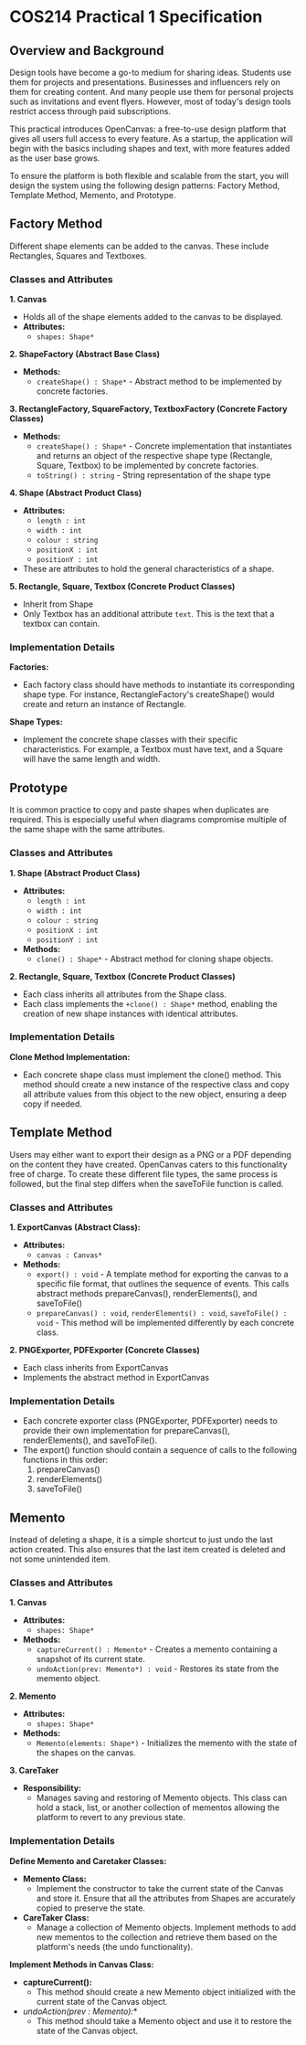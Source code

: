 # COS214 Practical 1 Specification

## Overview and Background

Design tools have become a go-to medium for sharing ideas. Students use them for projects and presentations. Businesses and influencers rely on them for creating content. And many people use them for personal projects such as invitations and event flyers. However, most of today's design tools restrict access through paid subscriptions.

This practical introduces OpenCanvas: a free-to-use design platform that gives all users full access to every feature. As a startup, the application will begin with the basics including shapes and text, with more features added as the user base grows.

To ensure the platform is both flexible and scalable from the start, you will design the system using the following design patterns: Factory Method, Template Method, Memento, and Prototype.

## Factory Method

Different shape elements can be added to the canvas. These include Rectangles, Squares and Textboxes.

### Classes and Attributes

**1. Canvas**
- Holds all of the shape elements added to the canvas to be displayed.
- **Attributes:**
    - `shapes: Shape*`

**2. ShapeFactory (Abstract Base Class)**
- **Methods:**
    - `createShape() : Shape*` - Abstract method to be implemented by concrete factories.

**3. RectangleFactory, SquareFactory, TextboxFactory (Concrete Factory Classes)**
- **Methods:**
    - `createShape() : Shape*` - Concrete implementation that instantiates and returns an object of the respective shape type (Rectangle, Square, Textbox) to be implemented by concrete factories.
    - `toString() : string` - String representation of the shape type

**4. Shape (Abstract Product Class)**
- **Attributes:**
    - `length : int`
    - `width : int`
    - `colour : string`
    - `positionX : int`
    - `positionY : int`
- These are attributes to hold the general characteristics of a shape.

**5. Rectangle, Square, Textbox (Concrete Product Classes)**
- Inherit from Shape
- Only Textbox has an additional attribute `text`. This is the text that a textbox can contain.

### Implementation Details

**Factories:**
- Each factory class should have methods to instantiate its corresponding shape type. For instance, RectangleFactory's createShape() would create and return an instance of Rectangle.

**Shape Types:**
- Implement the concrete shape classes with their specific characteristics. For example, a Textbox must have text, and a Square will have the same length and width.

## Prototype

It is common practice to copy and paste shapes when duplicates are required. This is especially useful when diagrams compromise multiple of the same shape with the same attributes.

### Classes and Attributes

**1. Shape (Abstract Product Class)**
- **Attributes:**
    - `length : int`
    - `width : int`
    - `colour : string`
    - `positionX : int`
    - `positionY : int`
- **Methods:**
    - `clone() : Shape*` - Abstract method for cloning shape objects.

**2. Rectangle, Square, Textbox (Concrete Product Classes)**
- Each class inherits all attributes from the Shape class.
- Each class implements the `+clone() : Shape*` method, enabling the creation of new shape instances with identical attributes.

### Implementation Details

**Clone Method Implementation:**
- Each concrete shape class must implement the clone() method. This method should create a new instance of the respective class and copy all attribute values from this object to the new object, ensuring a deep copy if needed.

## Template Method

Users may either want to export their design as a PNG or a PDF depending on the content they have created. OpenCanvas caters to this functionality free of charge. To create these different file types, the same process is followed, but the final step differs when the saveToFile function is called.

### Classes and Attributes

**1. ExportCanvas (Abstract Class):**
- **Attributes:**
    - `canvas : Canvas*`
- **Methods:**
    - `export() : void` - A template method for exporting the canvas to a specific file format, that outlines the sequence of events. This calls abstract methods prepareCanvas(), renderElements(), and saveToFile()
    - `prepareCanvas() : void`, `renderElements() : void`, `saveToFile() : void` - This method will be implemented differently by each concrete class.

**2. PNGExporter, PDFExporter (Concrete Classes)**
- Each class inherits from ExportCanvas
- Implements the abstract method in ExportCanvas

### Implementation Details

- Each concrete exporter class (PNGExporter, PDFExporter) needs to provide their own implementation for prepareCanvas(), renderElements(), and saveToFile().
- The export() function should contain a sequence of calls to the following functions in this order:
    1. prepareCanvas()
    2. renderElements()
    3. saveToFile()

## Memento

Instead of deleting a shape, it is a simple shortcut to just undo the last action created. This also ensures that the last item created is deleted and not some unintended item.

### Classes and Attributes

**1. Canvas**
- **Attributes:**
    - `shapes: Shape*`
- **Methods:**
    - `captureCurrent() : Memento*` - Creates a memento containing a snapshot of its current state.
    - `undoAction(prev: Memento*) : void` - Restores its state from the memento object.

**2. Memento**
- **Attributes:**
    - `shapes: Shape*`
- **Methods:**
    - `Memento(elements: Shape*)` - Initializes the memento with the state of the shapes on the canvas.

**3. CareTaker**
- **Responsibility:**
    - Manages saving and restoring of Memento objects. This class can hold a stack, list, or another collection of mementos allowing the platform to revert to any previous state.

### Implementation Details

**Define Memento and Caretaker Classes:**
- **Memento Class:**
    - Implement the constructor to take the current state of the Canvas and store it. Ensure that all the attributes from Shapes are accurately copied to preserve the state.
- **CareTaker Class:**
    - Manage a collection of Memento objects. Implement methods to add new mementos to the collection and retrieve them based on the platform's needs (the undo functionality).

**Implement Methods in Canvas Class:**
- **captureCurrent():**
    - This method should create a new Memento object initialized with the current state of the Canvas object.
- **undoAction(prev : Memento*):**
    - This method should take a Memento object and use it to restore the state of the Canvas object.